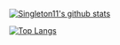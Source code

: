 
[![Singleton11's github stats](https://github-readme-stats.vercel.app/api?username=kawmy&count_private=true&theme=nightowl&show_icons=true)](https://github.com/anuraghazra/github-readme-stats)



[![Top Langs](https://github-readme-stats.vercel.app/api/top-langs/?username=kawmy&langs_count=5&layout=compact&theme=nightowl)](https://github.com/anuraghazra/github-readme-stats)
